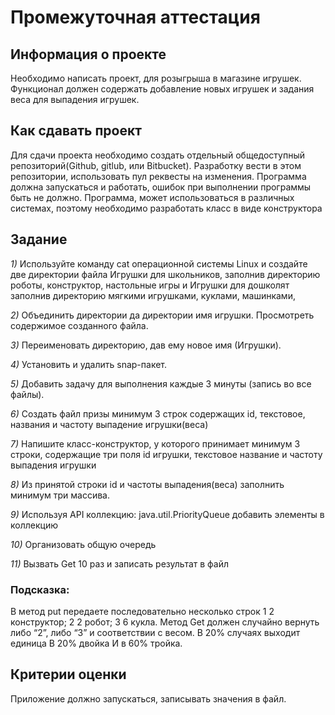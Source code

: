 # Промежуточная аттестация

## Информация о проекте

Необходимо написать проект, для розыгрыша в магазине игрушек.
Функционал должен содержать добавление новых игрушек и задания веса
для выпадения игрушек.

## Как сдавать проект

Для сдачи проекта необходимо создать отдельный общедоступный
репозиторий(Github, gitlub, или Bitbucket). Разработку вести в этом
репозитории, использовать пул реквесты на изменения. Программа должна
запускаться и работать, ошибок при выполнении программы быть не должно.
Программа, может использоваться в различных системах, поэтому необходимо
разработать класс в виде конструктора

## Задание

*1)* Используйте команду cat операционной системы Linux и создайте две
директории файла Игрушки для школьников, заполнив директорию
роботы, конструктор, настольные игры и Игрушки для дошколят
заполнив директорию мягкими игрушками, куклами, машинками,

*2)* Объединить директории да директории имя игрушки. Просмотреть
содержимое созданного файла.

*3)* Переименовать директорию, дав ему новое имя (Игрушки).

*4)* Установить и удалить snap-пакет.

*5)* Добавить задачу для выполнения каждые 3 минуты (запись во все
файлы).

*6)* Создать файл призы минимум 3 строк содержащих id, текстовое,
названия и частоту выпадение игрушки(веса)

*7)* Напишите класс-конструктор, у которого принимает минимум 3 строки,
содержащие три поля id игрушки, текстовое название и частоту
выпадения игрушки

*8)* Из принятой строки id и частоты выпадения(веса) заполнить минимум
три массива.

*9)* Используя API коллекцию: java.util.PriorityQueue добавить элементы в
коллекцию

*10)* Организовать общую очередь

*11)* Вызвать Get 10 раз и записать результат в файл

### Подсказка:

В метод put передаете последовательно несколько строк
1 2 конструктор;
2 2 робот;
3 6 кукла.
Метод Get должен случайно вернуть либо “2”, либо “3” и соответствии с весом.
В 20% случаях выходит единица
В 20% двойка
И в 60% тройка.

## Критерии оценки

Приложение должно запускаться, записывать значения в файл.
